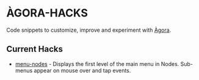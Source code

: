 # ÀGORA-HACKS
Code snippets to customize, improve and experiment with [Àgora](https://github.com/projectestac/agora).

## Current Hacks

- [menu-nodes](./menu-nodes/) - Displays the first level of the main menu in Nodes. Sub-menus appear on mouse over and tap events.

